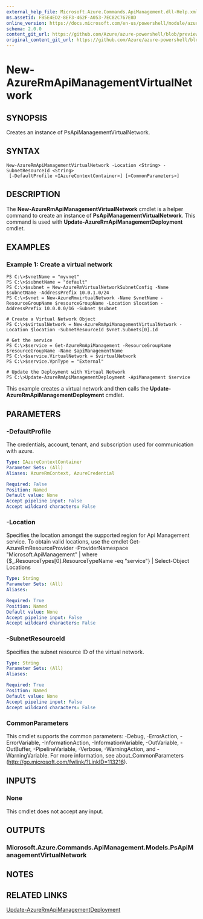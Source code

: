 ```yaml
---
external_help_file: Microsoft.Azure.Commands.ApiManagement.dll-Help.xml
ms.assetid: FB5E4ED2-8EF3-462F-A053-7EC82C767E8D
online_version: https://docs.microsoft.com/en-us/powershell/module/azurerm.apimanagement/new-azurermapimanagementvirtualnetwork
schema: 2.0.0
content_git_url: https://github.com/Azure/azure-powershell/blob/preview/src/ResourceManager/ApiManagement/Commands.ApiManagement/help/New-AzureRmApiManagementVirtualNetwork.md
original_content_git_url: https://github.com/Azure/azure-powershell/blob/preview/src/ResourceManager/ApiManagement/Commands.ApiManagement/help/New-AzureRmApiManagementVirtualNetwork.md
---
```


# New-AzureRmApiManagementVirtualNetwork

## SYNOPSIS
Creates an instance of PsApiManagementVirtualNetwork.

## SYNTAX

```
New-AzureRmApiManagementVirtualNetwork -Location <String> -SubnetResourceId <String>
 [-DefaultProfile <IAzureContextContainer>] [<CommonParameters>]
```

## DESCRIPTION
The **New-AzureRmApiManagementVirtualNetwork** cmdlet is a helper command to create an instance of **PsApiManagementVirtualNetwork**.
This command is used with **Update-AzureRmApiManagementDeployment** cmdlet.

## EXAMPLES

### Example 1: Create a virtual network
```
PS C:\>$vnetName = "myvnet"
PS C:\>$subnetName = "default"
PS C:\>$subnet = New-AzureRmVirtualNetworkSubnetConfig -Name $subnetName -AddressPrefix 10.0.1.0/24
PS C:\>$vnet = New-AzureRmvirtualNetwork -Name $vnetName -ResourceGroupName $resourceGroupName -Location $location -AddressPrefix 10.0.0.0/16 -Subnet $subnet

# Create a Virtual Network Object
PS C:\>$virtualNetwork = New-AzureRmApiManagementVirtualNetwork -Location $location -SubnetResourceId $vnet.Subnets[0].Id

# Get the service
PS C:\>$service = Get-AzureRmApiManagement -ResourceGroupName $resourceGroupName -Name $apiManagementName    
PS C:\>$service.VirtualNetwork = $virtualNetwork
PS C:\>$service.VpnType = "External"

# Update the Deployment with Virtual Network
PS C:\>Update-AzureRmApiManagementDeployment -ApiManagement $service
```

This example creates a virtual network and then calls the **Update-AzureRmApiManagementDeployment** cmdlet.

## PARAMETERS

### -DefaultProfile
The credentials, account, tenant, and subscription used for communication with azure.
 
```yaml
Type: IAzureContextContainer
Parameter Sets: (All)
Aliases: AzureRmContext, AzureCredential

Required: False
Position: Named
Default value: None
Accept pipeline input: False
Accept wildcard characters: False
```

### -Location
Specifies the location amongst the supported region for Api Management service.
To obtain valid locations, use the cmdlet
Get-AzureRmResourceProvider -ProviderNamespace "Microsoft.ApiManagement" | where {$_.ResourceTypes[0].ResourceTypeName -eq "service"} | Select-Object Locations

```yaml
Type: String
Parameter Sets: (All)
Aliases: 

Required: True
Position: Named
Default value: None
Accept pipeline input: False
Accept wildcard characters: False
```

### -SubnetResourceId
Specifies the subnet resource ID of the virtual network.

```yaml
Type: String
Parameter Sets: (All)
Aliases: 

Required: True
Position: Named
Default value: None
Accept pipeline input: False
Accept wildcard characters: False
```

### CommonParameters
This cmdlet supports the common parameters: -Debug, -ErrorAction, -ErrorVariable, -InformationAction, -InformationVariable, -OutVariable, -OutBuffer, -PipelineVariable, -Verbose, -WarningAction, and -WarningVariable. For more information, see about_CommonParameters (http://go.microsoft.com/fwlink/?LinkID=113216).

## INPUTS

### None
This cmdlet does not accept any input.

## OUTPUTS

### Microsoft.Azure.Commands.ApiManagement.Models.PsApiManagementVirtualNetwork

## NOTES

## RELATED LINKS

[Update-AzureRmApiManagementDeployment](./Update-AzureRmApiManagementDeployment.md)

